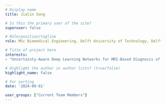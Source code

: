 ```yaml
---
# Display name
title: Jialin Song

# Is this the primary user of the site?
superuser: false

# Role/position/tagline
role: MSc Biomedical Engineering, Delft University of Technology, Delft, NL

# Title of project here
interests:
- "Uncertainty-Aware Deep Learning Networks for MRI-Based Diagnosis of Differentiated Liposarcomas and Lipomas"

# Highlight the author in author lists? (true/false)
highlight_name: false

# For sorting
date: '2024-09-01'

user_groups: ["Current Team Members"]
---
```

